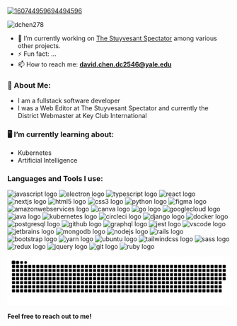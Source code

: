 [![160744959694494596](https://cdn.discordapp.com/attachments/878465038346747935/919666602633478164/banner.png)](https://github.com/dchen278?tab=repositories)

<p align="left"> <img src="https://komarev.com/ghpvc/?username=dchen278&label=Profile%20views&color=0e75b6&style=flat" alt="dchen278" /> </p>

- 🔭 I’m currently working on [The Stuyvesant Spectator](https://github.com/stuyspec) among various other projects.
- ⚡ Fun fact: ...
- 📫 How to reach me: **david.chen.dc2546@yale.edu**

### :book: About Me:
- I am a fullstack software developer
- I was a Web Editor at The Stuyvesant Spectator and currently the District Webmaster at Key Club International

### 🖥️ I’m currently learning about:
- Kubernetes
- Artificial Intelligence

<h3 align="left">Languages and Tools I use:</h3>
<div align="left">
  <img src="https://cdn.jsdelivr.net/gh/devicons/devicon/icons/javascript/javascript-original.svg" height="42" width="58.8" alt="javascript logo"  />
  <img src="https://cdn.jsdelivr.net/gh/devicons/devicon/icons/electron/electron-original.svg" height="42" width="58.8" alt="electron logo"  />
  <img src="https://cdn.jsdelivr.net/gh/devicons/devicon/icons/typescript/typescript-original.svg" height="42" width="58.8" alt="typescript logo"  />
  <img src="https://cdn.jsdelivr.net/gh/devicons/devicon/icons/react/react-original.svg" height="42" width="58.8" alt="react logo"  />
  <img src="https://cdn.jsdelivr.net/gh/devicons/devicon/icons/nextjs/nextjs-original.svg" height="42" width="58.8" alt="nextjs logo"  />
  <img src="https://cdn.jsdelivr.net/gh/devicons/devicon/icons/html5/html5-original.svg" height="42" width="58.8" alt="html5 logo"  />
  <img src="https://cdn.jsdelivr.net/gh/devicons/devicon/icons/css3/css3-original.svg" height="42" width="58.8" alt="css3 logo"  />
  <img src="https://cdn.jsdelivr.net/gh/devicons/devicon/icons/python/python-original.svg" height="42" width="58.8" alt="python logo"  />
  <img src="https://cdn.jsdelivr.net/gh/devicons/devicon/icons/figma/figma-original.svg" height="42" width="58.8" alt="figma logo"  />
  <img src="https://cdn.jsdelivr.net/gh/devicons/devicon/icons/amazonwebservices/amazonwebservices-original.svg" height="42" width="58.8" alt="amazonwebservices logo"  />
  <img src="https://cdn.jsdelivr.net/gh/devicons/devicon/icons/canva/canva-original.svg" height="42" width="58.8" alt="canva logo"  />
  <img src="https://cdn.jsdelivr.net/gh/devicons/devicon/icons/go/go-original.svg" height="42" width="58.8" alt="go logo"  />
  <img src="https://cdn.jsdelivr.net/gh/devicons/devicon/icons/googlecloud/googlecloud-original.svg" height="42" width="58.8" alt="googlecloud logo"  />
  <img src="https://cdn.jsdelivr.net/gh/devicons/devicon/icons/java/java-original.svg" height="42" width="58.8" alt="java logo"  />
  <img src="https://cdn.jsdelivr.net/gh/devicons/devicon/icons/kubernetes/kubernetes-plain.svg" height="42" width="58.8" alt="kubernetes logo"  />
  <img src="https://cdn.jsdelivr.net/gh/devicons/devicon/icons/circleci/circleci-plain.svg" height="42" width="58.8" alt="circleci logo"  />
  <img src="https://cdn.jsdelivr.net/gh/devicons/devicon/icons/django/django-plain.svg" height="42" width="58.8" alt="django logo"  />
  <img src="https://cdn.jsdelivr.net/gh/devicons/devicon/icons/docker/docker-original.svg" height="42" width="58.8" alt="docker logo"  />
  <img src="https://cdn.jsdelivr.net/gh/devicons/devicon/icons/postgresql/postgresql-original.svg" height="42" width="58.8" alt="postgresql logo"  />
  <img src="https://cdn.jsdelivr.net/gh/devicons/devicon/icons/github/github-original.svg" height="42" width="58.8" alt="github logo"  />
  <img src="https://cdn.jsdelivr.net/gh/devicons/devicon/icons/graphql/graphql-plain.svg" height="42" width="58.8" alt="graphql logo"  />
  <img src="https://cdn.jsdelivr.net/gh/devicons/devicon/icons/jest/jest-plain.svg" height="42" width="58.8" alt="jest logo"  />
  <img src="https://cdn.jsdelivr.net/gh/devicons/devicon/icons/vscode/vscode-original.svg" height="42" width="58.8" alt="vscode logo"  />
  <img src="https://cdn.jsdelivr.net/gh/devicons/devicon/icons/jetbrains/jetbrains-original.svg" height="42" width="58.8" alt="jetbrains logo"  />
  <img src="https://cdn.jsdelivr.net/gh/devicons/devicon/icons/mongodb/mongodb-original.svg" height="42" width="58.8" alt="mongodb logo"  />
  <img src="https://cdn.jsdelivr.net/gh/devicons/devicon/icons/nodejs/nodejs-original.svg" height="42" width="58.8" alt="nodejs logo"  />
  <img src="https://cdn.jsdelivr.net/gh/devicons/devicon/icons/rails/rails-original-wordmark.svg" height="42" width="58.8" alt="rails logo"  />
  <img src="https://cdn.jsdelivr.net/gh/devicons/devicon/icons/bootstrap/bootstrap-original.svg" height="42" width="58.8" alt="bootstrap logo"  />
  <img src="https://cdn.jsdelivr.net/gh/devicons/devicon/icons/yarn/yarn-original.svg" height="42" width="58.8" alt="yarn logo"  />
  <img src="https://cdn.jsdelivr.net/gh/devicons/devicon/icons/ubuntu/ubuntu-plain.svg" height="42" width="58.8" alt="ubuntu logo"  />
  <img src="https://cdn.jsdelivr.net/gh/devicons/devicon/icons/tailwindcss/tailwindcss-original-wordmark.svg" height="42" width="58.8" alt="tailwindcss logo"  />
  <img src="https://cdn.jsdelivr.net/gh/devicons/devicon/icons/sass/sass-original.svg" height="42" width="58.8" alt="sass logo"  />
  <img src="https://cdn.jsdelivr.net/gh/devicons/devicon/icons/redux/redux-original.svg" height="42" width="58.8" alt="redux logo"  />
  <img src="https://cdn.jsdelivr.net/gh/devicons/devicon/icons/jquery/jquery-original.svg" height="42" width="58.8" alt="jquery logo"  />
  <img src="https://cdn.jsdelivr.net/gh/devicons/devicon/icons/git/git-original.svg" height="42" width="58.8" alt="git logo"  />
  <img src="https://cdn.jsdelivr.net/gh/devicons/devicon/icons/ruby/ruby-original.svg" height="42" width="58.8" alt="ruby logo"  />
</div> </p>

<div align="center">
<img src="https://raw.githubusercontent.com/dchen278/dchen278/output/snake.svg" alt="Snake animation" />
</div>

**Feel free to reach out to me!**
